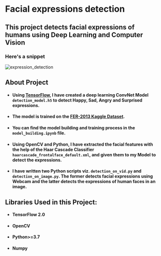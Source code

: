 # Facial expressions detection
## This project detects facial expressions of humans using Deep Learning and Computer Vision

### Here's a snippet

![expression_detection](https://user-images.githubusercontent.com/61016383/94587769-afa85680-02a0-11eb-897f-ffe8d88becbe.gif)

## About Project
  - #### Using [TensorFlow](https://www.tensorflow.org/), I have created a deep learning ConvNet Model `detection_model.h5` to detect Happy, Sad, Angry and Surprised expressions.
  
  - #### The model is trained on the [FER-2013 Kaggle Dataset](https://www.kaggle.com/msambare/fer2013).
  
  - #### You can find the model building and training process in the `model_building.ipynb` file.
  
  - #### Using OpenCV and Python, I have extracted the facial features with the help of the Haar Cascade Classifier `haarcascade_frontalface_default.xml`, and given them to my Model to detect the expressions.
  
  - #### I have written two Python scripts viz. `detection_on_vid.py` and `detection_on_image.py`. The former detects facial expressions using Webcam and the latter detects the    expressions of human faces in an image. 
  
  
## Libraries Used in this Project:

  - #### TensorFlow 2.0
  
  - #### OpenCV
  
  - #### Python>=3.7
  
  - #### Numpy
  
  
